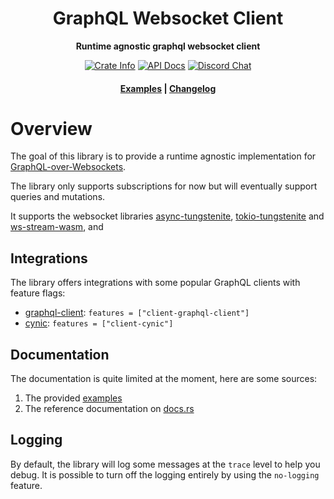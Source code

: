 <div align="center">
  <h1>GraphQL Websocket Client</h1>

  <p>
    <strong>Runtime agnostic graphql websocket client</strong>
  </p>

  <p>
    <a href="https://crates.io/crates/graphql-ws-client"><img alt="Crate Info" src="https://img.shields.io/crates/v/graphql-ws-client.svg"/></a>
    <a href="https://docs.rs/graphql-ws-client/"><img alt="API Docs" src="https://img.shields.io/docsrs/graphql-ws-client"/></a>
    <a href="https://discord.gg/Y5xDmDP"><img alt="Discord Chat" src="https://img.shields.io/discord/754633560933269544"/></a>
  </p>

  <h4>
    <a href="https://github.com/obmarg/graphql-ws-client/tree/main/examples/examples">Examples</a>
    <span> | </span>
    <a href="https://github.com/obmarg/graphql-ws-client/blob/main/CHANGELOG.md">Changelog</a>
  </h4>
</div>

# Overview

The goal of this library is to provide a runtime agnostic implementation for
[GraphQL-over-Websockets](https://github.com/graphql/graphql-over-http/blob/main/rfcs/GraphQLOverWebSocket.md).

The library only supports subscriptions for now but will eventually support queries and mutations.

It supports the websocket libraries
[async-tungstenite](https://github.com/sdroege/async-tungstenite),
[tokio-tungstenite](https://github.com/snapview/tokio-tungstenite) and
[ws-stream-wasm](https://github.com/najamelan/ws_stream_wasm), and

## Integrations

The library offers integrations with some popular GraphQL clients with feature flags:

- [graphql-client](https://github.com/graphql-rust/graphql-client): `features = ["client-graphql-client"]`
- [cynic](https://github.com/obmarg/cynic): `features = ["client-cynic"]`

## Documentation

The documentation is quite limited at the moment, here are some sources:

1. The provided [examples](https://github.com/obmarg/graphql-ws-client/tree/main/examples/examples)
2. The reference documentation on [docs.rs](https://docs.rs/graphql-ws-client)

## Logging

By default, the library will log some messages at the `trace` level to help you debug.
It is possible to turn off the logging entirely by using the `no-logging` feature.
